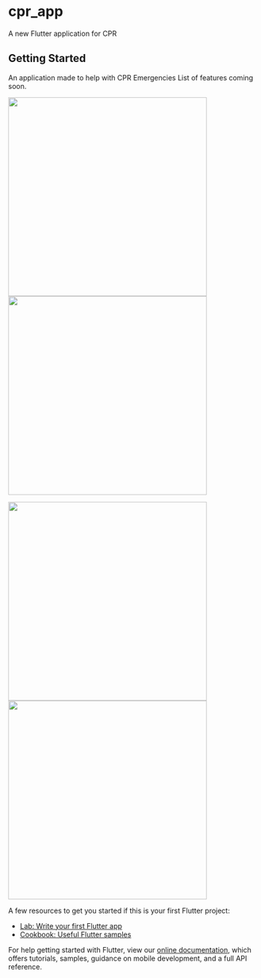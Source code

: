 # cpr_app

A new Flutter application for CPR

## Getting Started

An application made to help with CPR Emergencies
List of features coming soon.

<img src="screenshots/1.jpg" width = "400">      <img src="screenshots/2.jpg" width = "400">


<img src="screenshots/3.jpg" width = "400">      <img src="screenshots/4.jpg" width = "400">


A few resources to get you started if this is your first Flutter project:

- [Lab: Write your first Flutter app](https://flutter.dev/docs/get-started/codelab)
- [Cookbook: Useful Flutter samples](https://flutter.dev/docs/cookbook)

For help getting started with Flutter, view our
[online documentation](https://flutter.dev/docs), which offers tutorials,
samples, guidance on mobile development, and a full API reference.
